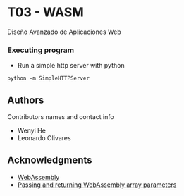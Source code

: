 # T03 - WASM

Diseño Avanzado de Aplicaciones Web

### Executing program

* Run a simple http server with python

```
python -m SimpleHTTPServer
```

## Authors

Contributors names and contact info

- Wenyi He 
- Leonardo Olivares


## Acknowledgments

* [WebAssembly](https://webassembly.org/getting-started/developers-guide/)
* [Passing and returning WebAssembly array parameters](https://becominghuman.ai/passing-and-returning-webassembly-array-parameters-a0f572c65d97)
